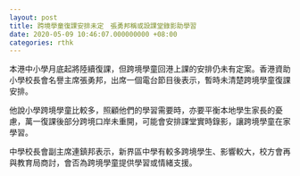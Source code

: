 ```yaml
---
layout: post
title: 跨境學童復課安排未定　張勇邦稱或設課堂錄影助學習
date: 2020-05-09 10:46:07.000000000 +08:00
categories: rthk
---
```


本港中小學月底起將陸續復課，但跨境學童回港上課的安排仍未有定案。香港資助小學校長會名譽主席張勇邦，出席一個電台節目後表示，暫時未清楚跨境學童復課安排。

他說小學跨境學童比較多，照顧他們的學習需要時，亦要平衡本地學生家長的憂慮，萬一復課後部分跨境口岸未重開，可能會安排課堂實時錄影，讓跨境學童在家學習。

中學校長會副主席連鎮邦表示，新界區中學有較多跨境學生、影響較大，校方會再與教育局商討，會否為跨境學童提供學習或情緒支援。
